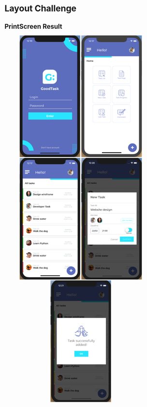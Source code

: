 # Layout Challenge

## PrintScreen Result

<p align="center">
  <img src="printscreens/p1.png" alt="Login" width="200" height="400">
  <img src="printscreens/p2.png" alt="Home" width="200" height="400">
  <img src="printscreens/p3.png" alt="Tasks" width="200" height="400">
  <img src="printscreens/p4.png" alt="Add" width="200" height="400">
  <img src="printscreens/p5.png" alt="Success" width="200" height="400">
</p>

